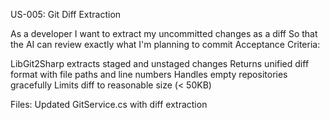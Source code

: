 US-005: Git Diff Extraction

As a developer
I want to extract my uncommitted changes as a diff
So that the AI can review exactly what I'm planning to commit
Acceptance Criteria:

LibGit2Sharp extracts staged and unstaged changes
Returns unified diff format with file paths and line numbers
Handles empty repositories gracefully
Limits diff to reasonable size (< 50KB)


Files: Updated GitService.cs with diff extraction